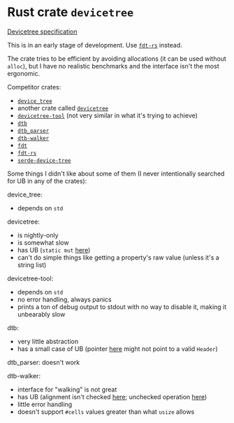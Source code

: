 # Rust crate `devicetree`

[Devicetree specification](https://www.devicetree.org/specifications/)

This is in an early stage of development. Use [`fdt-rs`](https://lib.rs/crates/fdt-rs) instead.

The crate tries to be efficient by avoiding allocations (it can be used without `alloc`), but I have no realistic benchmarks and the interface isn't the most ergonomic.

Competitor crates:
- [`device_tree`](https://github.com/mbr/device_tree-rs)
- another crate called [`devicetree`](https://github.com/duanyu-yu/DeviceTree)
- [`devicetree-tool`](https://github.com/michael2012z/devicetree-tool) (not very similar in what it's trying to achieve)
- [`dtb`](https://github.com/ababo/dtb)
- [`dtb_parser`](https://github.com/d3ara1n/dtb_parser)
- [`dtb-walker`](https://github.com/YdrMaster/dtb-walker)
- [`fdt`](https://github.com/repnop/fdt)
- [`fdt-rs`](https://github.com/rs-embedded/fdt-rs)
- [`serde-device-tree`](https://github.com/rustsbi/serde-device-tree)

Some things I didn't like about some of them (I never intentionally searched for UB in any of the crates):

device_tree:
- depends on `std`

devicetree:
- is nightly-only
- is somewhat slow
- has UB (`static mut` [here](https://github.com/duanyu-yu/DeviceTree/blob/main/src/tree/node.rs#L27))
- can't do simple things like getting a property's raw value (unless it's a string list)

devicetree-tool:
- depends on `std`
- no error handling, always panics
- prints a ton of debug output to stdout with no way to disable it, making it unbearably slow

dtb:
- very little abstraction
- has a small case of UB (pointer [here](https://github.com/ababo/dtb/blob/master/src/reader.rs#L314) might not point to a valid `Header`)

dtb_parser: doesn't work

dtb-walker:
- interface for "walking" is not great
- has UB (alignment isn't checked [here](https://github.com/YdrMaster/dtb-walker/blob/main/src/lib.rs#L103); unchecked operation [here](https://github.com/YdrMaster/dtb-walker/blob/main/src/str.rs#L47))
- little error handling
- doesn't support `#cells` values greater than what `usize` allows

